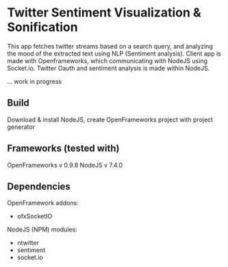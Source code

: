 # Twitter Sentiment Visualization & Sonification
This app fetches twitter streams based on a search query, and analyzing the mood of the extracted text using NLP (Sentiment analysis). Client app is made with Openframeworks, which communicating with NodeJS using Socket.io. Twitter Oauth and sentiment analysis is made within NodeJS.

... work in progress

## Build
Download & install NodeJS, create OpenFrameworks project with project generator

## Frameworks (tested with)
OpenFrameworks v 0.9.8
NodeJS v 7.4.0

## Dependencies
OpenFramework addons:
- ofxSocketIO

NodeJS (NPM) modules:
- ntwitter
- sentiment
- socket.io

